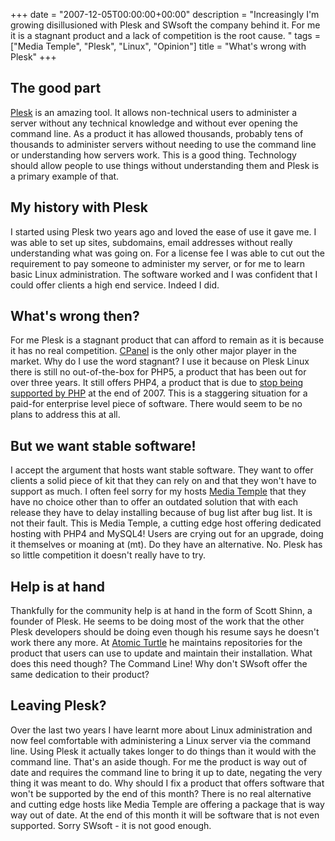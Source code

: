 +++
date = "2007-12-05T00:00:00+00:00"
description = "Increasingly I'm growing disillusioned with Plesk and SWsoft the company behind it. For me it is a stagnant product and a lack of competition is the root cause. "
tags = ["Media Temple", "Plesk", "Linux", "Opinion"]
title = "What's wrong with Plesk"
+++

## The good part

[Plesk][1] is an amazing tool. It allows non-technical users to administer a
server without any technical knowledge and without ever opening the command
line. As a product it has allowed thousands, probably tens of thousands to
administer servers without needing to use the command line or understanding how
servers work. This is a good thing. Technology should allow people to use things
without understanding them and Plesk is a primary example of that.

## My history with Plesk

I started using Plesk two years ago and loved the ease of use it gave me. I was
able to set up sites, subdomains, email addresses without really understanding
what was going on. For a license fee I was able to cut out the requirement to
pay someone to administer my server, or for me to learn basic Linux
administration. The software worked and I was confident that I could offer
clients a high end service. Indeed I did.

## What's wrong then?

For me Plesk is a stagnant product that can afford to remain as it is because it
has no real competition. [CPanel][2] is the only other major player in the
market. Why do I use the word stagnant? I use it because on Plesk Linux there is
still no out-of-the-box for PHP5, a product that has been out for over three
years. It still offers PHP4, a product that is due to [stop being supported by
PHP][3] at the end of 2007. This is a staggering situation for a paid-for
enterprise level piece of software. There would seem to be no plans to address
this at all.

## But we want stable software!

I accept the argument that hosts want stable software. They want to offer
clients a solid piece of kit that they can rely on and that they won't have to
support as much. I often feel sorry for my hosts [Media Temple][4] that they
have no choice other than to offer an outdated solution that with each release
they have to delay installing because of bug list after bug list. It is not
their fault. This is Media Temple, a cutting edge host offering dedicated
hosting with PHP4 and MySQL4! Users are crying out for an upgrade, doing it
themselves or moaning at (mt). Do they have an alternative. No. Plesk has so
little competition it doesn't really have to try.

## Help is at hand

Thankfully for the community help is at hand in the form of Scott Shinn, a
founder of Plesk. He seems to be doing most of the work that the other Plesk
developers should be doing even though his resume says he doesn't work there any
more. At [Atomic Turtle][5] he maintains repositories for the product that users
can use to update and maintain their installation. What does this need though?
The Command Line! Why don't SWsoft offer the same dedication to their product?

## Leaving Plesk?

Over the last two years I have learnt more about Linux administration and now
feel comfortable with administering a Linux server via the command line. Using
Plesk it actually takes longer to do things than it would with the command line.
That's an aside though. For me the product is way out of date and requires the
command line to bring it up to date, negating the very thing it was meant to do.
Why should I fix a product that offers software that won't be supported by the
end of this month? There is no real alternative and cutting edge hosts like
Media Temple are offering a package that is way way out of date. At the end of
this month it will be software that is not even supported. Sorry SWsoft - it is
not good enough.

[1]: http://www.swsoft.com/plesk/
[2]: http://www.cpanel.net/
[3]: http://www.php.net/index.php#2007-07-13-1
[4]: http://mediatemple.net/
[5]: http://www.atomicrocketturtle.com/
